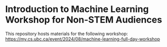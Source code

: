 # Introduction to Machine Learning Workshop for Non-STEM Audiences

This repository hosts materials for the following workshop:   
https://my.cs.ubc.ca/event/2024/08/machine-learning-full-day-workshop

